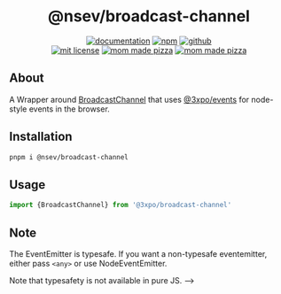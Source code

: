 <div align="center">

# @nsev/broadcast-channel

[![documentation](https://img.shields.io/badge/-documentation-brightgreen.svg)](https://nsev.expo.moe/broadcast-channel/) [![npm](https://img.shields.io/badge/-npm-red.svg)](https://npm.im/@nsev/broadcast-channel) [![github](https://img.shields.io/badge/-github-blue.svg)](https://github.com/nodestyleevents/broadcast-channel/tree/master)<br/>
[![mit license](https://img.shields.io/badge/license-mit-orange.svg)](https://nsev.expo.moe/broadcast-channel/LICENSE.txt) [![mom made pizza](https://img.shields.io/badge/type-safe-blue.svg)](https://typescriptlang.org/) [![mom made pizza](https://img.shields.io/badge/mom%20made-pizza-white.svg)](https://www.youtube.com/watch?v=IO9XlQrEt2Y)

</div>

## About

A Wrapper around [BroadcastChannel](https://github.com/pubkey/broadcast-channel) that uses [@3xpo/events](https://npm.im/@3xpo/events) for node-style events in the browser.

## Installation

```bash
pnpm i @nsev/broadcast-channel
```

## Usage

```ts
import {BroadcastChannel} from '@3xpo/broadcast-channel'

```

## Note

The EventEmitter is typesafe. If you want a non-typesafe eventemitter, either pass `<any>` or use NodeEventEmitter.

Note that typesafety is not available in pure JS. -->
